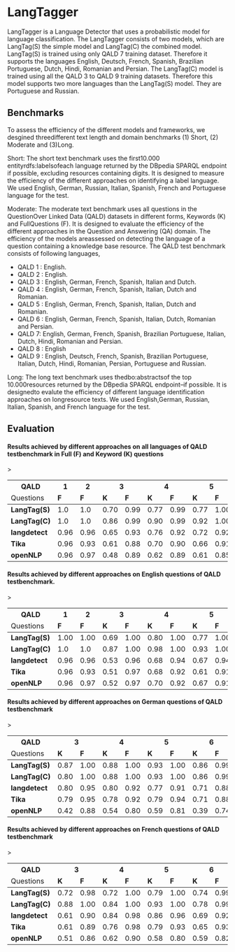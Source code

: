 # LangTagger
LangTagger is a Language Detector that uses a probabilistic model for language classification.
The LangTagger consists of two models, which are LangTag(S) the simple model and LangTag(C) the 
combined model. LangTag(S) is  trained using only QALD 7 training dataset. Therefore it supports
the languages English, Deutsch, French, Spanish, Brazilian Portuguese, Dutch, Hindi, Romanian 
and Persian. The LangTag(C) model is trained using all the QALD 3 to QALD 9 training datasets.
Therefore this model supports two more languages than the LangTag(S) model. They are Portuguese 
and Russian. 

## Benchmarks
To assess the efficiency of the different models and frameworks, we desgined threedifferent text length and domain 
benchmarks (1) Short, (2) Moderate and (3)Long.

Short: The short text benchmark uses the first10.000 entityrdfs:labelsofeach language returned 
by the DBpedia SPARQL endpoint if possible, excluding resources containing digits. It is designed
to measure the efficiency of the different approaches on identifying a label language. We used English,
German, Russian, Italian, Spanish, French and Portuguese language for the test. 

Moderate: The  moderate  text  benchmark  uses  all  questions  in  the  QuestionOver Linked Data 
(QALD) datasets in different forms, Keywords (K) and FullQuestions (F). It is designed to evaluate 
the efficiency of the different approaches in the Question and Answering (QA) domain. The efficiency 
of the models areassessed on detecting the language of a question containing a knowledge base resource.
The QALD test benchmark consists of following languages, 

* QALD 1 : English.
* QALD 2 : English.
* QALD 3 : English, German, French, Spanish, Italian and Dutch.
* QALD 4 : English, German, French, Spanish,  Italian, Dutch and Romanian.
* QALD 5 : English, German, French, Spanish, Italian, Dutch and Romanian.
* QALD 6 : English, German, French, Spanish, Italian, Dutch, Romanian and Persian.
* QALD 7: English, German, French, Spanish, Brazilian Portuguese, Italian, Dutch, Hindi, Romanian and Persian.
* QALD 8 : English
* QALD 9 : English, Deutsch, French, Spanish, Brazilian Portuguese, Italian, Dutch, Hindi, Romanian, Persian, Portuguese and Russian.

Long: The  long  text  benchmark  uses  thedbo:abstractsof  the  top 10.000resources returned by the 
DBpedia SPARQL endpoint–if possible. It is designedto evalute the efficiency of different language 
identification approaches on longresource texts. We used English,German, Russian, Italian, Spanish,
and French language for the test. 

## Evaluation


#### Results  achieved  by  different  approaches  on  all  languages  of  QALD  testbenchmark in Full (F) and Keyword (K) questions
<table>
  <thead>
  <tr>
    <th>QALD</th>
    <th colspan="1">1</th>
    <th colspan="1">2</th>
    <th colspan="2">3</th>
    <th colspan="2">4</th>
    <th colspan="2">5</th>
    <th colspan="2">6</th>
    <th colspan="2">7</th>
    <th colspan="2">8</th>
    <th colspan="2">9</th>
  </tr>
  <tr >
    <td>Questions</td>
    <td ><b>F</b></td>
    <td ><b>F</b></td>
    <td ><b>K</b></td><td ><b>F</b></td>
    <td ><b>K</b></td><td ><b>F</b></td>
    <td ><b>K</b></td><td ><b>F</b></td>
    <td ><b>K</b></td><td ><b>F</b></td>
    <td ><b>K</b></td><td ><b>F</b></td>
    <td ><b>K</b></td><td ><b>F</b></td>
    <td ><b>K</b></td><td ><b>F</b></td>
   </tr>
  </thead>>
  <tbody>
  <tr>
	<td ><b>LangTag(S)</b></td>
	<td >1.0</td>
    <td >1.0</td>
    <td >0.70</td><td >0.99</td>
    <td >0.77</td><td >0.99</td>
    <td >0.77</td><td >1.00</td>
    <td >0.76</td><td >0.99</td>
    <td >0.67</td><td >0.98</td>
    <td >0.48</td><td >1.00</td>
    <td >0.70</td><td >0.97</td>
  </tr>
  <tr>
	<td ><b>LangTag(C)</b></td>
	<td >1.0</td>
    <td >1.0</td>
    <td >0.86</td><td >0.99</td>
    <td >0.90</td><td >0.99</td>
    <td >0.92</td><td >1.00</td>
    <td >0.81</td><td >0.99</td>
    <td >0.93</td><td >1.00</td>
    <td >0.70</td><td >1.00</td>
    <td >0.84</td><td >0.97</td>
  </tr>
  <tr>
	<td ><b>langdetect</b></td>
	<td >0.96</td>
    <td >0.96</td>
    <td >0.65</td><td >0.93</td>
    <td >0.76</td><td >0.92</td>
    <td >0.72</td><td >0.92</td>
    <td >0.68</td><td >0.91</td>
    <td >0.76</td><td >0.95</td>
    <td >0.51</td><td >1.00</td>
    <td >0.65</td><td >0.82</td>
  </tr>
  <tr>
	<td ><b>Tika</b></td>
	<td >0.96</td>
    <td >0.93</td>
    <td >0.61</td><td >0.88</td>
    <td >0.70</td><td >0.90</td>
    <td >0.66</td><td >0.91</td>
    <td >0.63</td><td >0.89</td>
    <td >0.72</td><td >0.91</td>
    <td >0.56</td><td >0.97</td>
    <td >0.61</td><td >0.80</td>
  </tr>
  <tr>
	<td ><b>openNLP</b></td>
	<td >0.96</td>
    <td >0.97</td>
    <td >0.48</td><td >0.89</td>
    <td >0.62</td><td >0.89</td>
    <td >0.61</td><td >0.85</td>
    <td >0.48</td><td >0.75</td>
    <td >0.62</td><td >0.90</td>
    <td >0.39</td><td >0.95</td>
    <td >0.41</td><td >0.73</td>
  </tr>
  </tbody>
</table>



#### Results achieved by different approaches on English questions of QALD testbenchmark.
<table>
  <thead>
  <tr>
    <th>QALD</th>
    <th colspan="1">1</th>
    <th colspan="1">2</th>
    <th colspan="2">3</th>
    <th colspan="2">4</th>
    <th colspan="2">5</th>
    <th colspan="2">6</th>
    <th colspan="2">7</th>
    <th colspan="2">8</th>
    <th colspan="2">9</th>
  </tr>
  <tr >
    <td>Questions</td>
    <td ><b>F</b></td>
    <td ><b>F</b></td>
    <td ><b>K</b></td><td ><b>F</b></td>
    <td ><b>K</b></td><td ><b>F</b></td>
    <td ><b>K</b></td><td ><b>F</b></td>
    <td ><b>K</b></td><td ><b>F</b></td>
    <td ><b>K</b></td><td ><b>F</b></td>
    <td ><b>K</b></td><td ><b>F</b></td>
    <td ><b>K</b></td><td ><b>F</b></td>
   </tr>
  </thead>>
  <tbody>
  <tr>
	<td ><b>LangTag(S)</b></td>
	<td >1.00</td>
    <td >1.00</td>
    <td >0.69</td><td >1.00</td>
    <td >0.80</td><td >1.00</td>
    <td >0.77</td><td >1.00</td>
    <td >0.80</td><td >1.00</td>
    <td >0.60</td><td >1.00</td>
    <td >0.48</td><td >1.00</td>
    <td >0.72</td><td >1.00</td>
  </tr>
  <tr>
	<td ><b>LangTag(C)</b></td>
	<td >1.0</td>
    <td >1.0</td>
    <td >0.87</td><td >1.00</td>
    <td >0.98</td><td >1.00</td>
    <td >0.93</td><td >1.00</td>
    <td >0.83</td><td >1.00</td>
    <td >0.93</td><td >1.00</td>
    <td >0.70</td><td >1.00</td>
    <td >0.87</td><td >1.00</td>
  </tr>
  <tr>
	<td ><b>langdetect</b></td>
	<td >0.96</td>
    <td >0.96</td>
    <td >0.53</td><td >0.96</td>
    <td >0.68</td><td >0.94</td>
    <td >0.67</td><td >0.94</td>
    <td >0.70</td><td >0.95</td>
    <td >0.65</td><td >0.93</td>
    <td >0.51</td><td >1.00</td>
    <td >0.68</td><td >0.92</td>
  </tr>
  <tr>
	<td ><b>Tika</b></td>
	<td >0.96</td>
    <td >0.93</td>
    <td >0.51</td><td >0.97</td>
    <td >0.68</td><td >0.92</td>
    <td >0.61</td><td >0.91</td>
    <td >0.65</td><td >0.94</td>
    <td >0.67</td><td >0.96</td>
    <td >0.56</td><td >0.95</td>
    <td >0.64</td><td >0.93</td>
  </tr>
  <tr>
	<td ><b>openNLP</b></td>
	<td >0.96</td>
    <td >0.97</td>
    <td >0.52</td><td >0.97</td>
    <td >0.70</td><td >0.92</td>
    <td >0.67</td><td >0.91</td>
    <td >0.63</td><td >0.94</td>
    <td >0.62</td><td >0.96</td>
    <td >0.39</td><td >0.95</td>
    <td >0.58</td><td >0.93</td>
  </tr>
  </tbody>
</table>

#### Results achieved by different approaches on German questions of QALD testbenchmark

<table>
  <thead>
  <tr>
    <th>QALD</th>
    <th colspan="2">3</th>
    <th colspan="2">4</th>
    <th colspan="2">5</th>
    <th colspan="2">6</th>
    <th colspan="2">7</th>
    <th colspan="2">9</th>
  </tr>
  <tr >
    <td>Questions</td>
    <td ><b>K</b></td><td ><b>F</b></td>
    <td ><b>K</b></td><td ><b>F</b></td>
    <td ><b>K</b></td><td ><b>F</b></td>
    <td ><b>K</b></td><td ><b>F</b></td>
    <td ><b>K</b></td><td ><b>F</b></td>
    <td ><b>K</b></td><td ><b>F</b></td>
   </tr>
  </thead>>
  <tbody>
  <tr>
	<td ><b>LangTag(S)</b></td>
    <td >0.87</td><td >1.00</td>
    <td >0.88</td><td >1.00</td>
    <td >0.93</td><td >1.00</td>
    <td >0.86</td><td >0.99</td>
    <td >0.90</td><td >1.00</td>
    <td >0.88</td><td >1.00</td>
  </tr>
  <tr>
	<td ><b>LangTag(C)</b></td>
    <td >0.80</td><td >1.00</td>
    <td >0.88</td><td >1.00</td>
    <td >0.93</td><td >1.00</td>
    <td >0.86</td><td >0.99</td>
    <td >0.90</td><td >1.00</td>
    <td >0.88</td><td >1.00</td>
  </tr>
  <tr>
	<td ><b>langdetect</b></td>
    <td >0.80</td><td >0.95</td>
    <td >0.80</td><td >0.92</td>
    <td >0.77</td><td >0.91</td>
    <td >0.71</td><td >0.88</td>
    <td >0.74</td><td >0.95</td>
    <td >0.81</td><td >0.94</td>
  </tr>
  <tr>
	<td ><b>Tika</b></td>
    <td >0.79</td><td >0.95</td>
    <td >0.78</td><td >0.92</td>
    <td >0.79</td><td >0.94</td>
    <td >0.71</td><td >0.88</td>
    <td >0.69</td><td >0.95</td>
    <td >0.81</td><td >0.94</td>
  </tr>
  <tr>
	<td ><b>openNLP</b></td>
    <td >0.42</td><td >0.88</td>
    <td >0.54</td><td >0.80</td>
    <td >0.59</td><td >0.81</td>
    <td >0.39</td><td >0.74</td>
    <td >0.48</td><td >0.79</td>
    <td >0.48</td><td >0.82</td>
  </tr>
  </tbody>
</table>

#### Results achieved by different approaches on French questions of QALD testbenchmark

<table>
  <thead>
  <tr>
    <th>QALD</th>
    <th colspan="2">3</th>
    <th colspan="2">4</th>
    <th colspan="2">5</th>
    <th colspan="2">6</th>
    <th colspan="2">7</th>
    <th colspan="2">8</th>
    <th colspan="2">9</th>
  </tr>
  <tr >
    <td>Questions</td>
    <td ><b>K</b></td><td ><b>F</b></td>
    <td ><b>K</b></td><td ><b>F</b></td>
    <td ><b>K</b></td><td ><b>F</b></td>
    <td ><b>K</b></td><td ><b>F</b></td>
    <td ><b>K</b></td><td ><b>F</b></td>
    <td ><b>K</b></td><td ><b>F</b></td>
    <td ><b>K</b></td><td ><b>F</b></td>
   </tr>
  </thead>>
  <tbody>
  <tr>
	<td ><b>LangTag(S)</b></td>
    <td >0.72</td><td >0.98</td>
    <td >0.72</td><td >1.00</td>
    <td >0.79</td><td >1.00</td>
    <td >0.74</td><td >0.99</td>
    <td >0.62</td><td >0.97</td>
    <td >0.66</td><td >0.99</td>
  </tr>
  <tr>
	<td ><b>LangTag(C)</b></td>
    <td >0.88</td><td >1.00</td>
    <td >0.84</td><td >1.00</td>
    <td >0.93</td><td >1.00</td>
    <td >0.78</td><td >0.99</td>
    <td >0.90</td><td >1.00</td>
    <td >0.80</td><td >0.99</td>
  </tr>
  <tr>
	<td ><b>langdetect</b></td>
    <td >0.61</td><td >0.90</td>
    <td >0.84</td><td >0.98</td>
    <td >0.86</td><td >0.96</td>
    <td >0.69</td><td >0.92</td>
    <td >0.88</td><td >1.00</td>
    <td >0.77</td><td >0.94</td>
  </tr>
  <tr>
	<td ><b>Tika</b></td>
    <td >0.61</td><td >0.89</td>
    <td >0.76</td><td >0.98</td>
    <td >0.79</td><td >0.93</td>
    <td >0.65</td><td >0.93</td>
    <td >0.79</td><td >1.00</td>
    <td >0.73</td><td >0.96</td>
  </tr>
  <tr>
	<td ><b>openNLP</b></td>
    <td >0.51</td><td >0.86</td>
    <td >0.62</td><td >0.90</td>
    <td >0.58</td><td >0.80</td>
    <td >0.59</td><td >0.82</td>
    <td >0.65</td><td >0.90</td>
    <td >0.62</td><td >0.82</td>
  </tr>
  </tbody>
</table>

